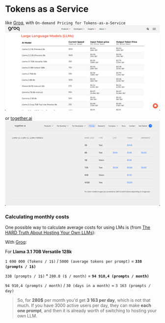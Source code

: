 # Tokens as a Service

like [Groq](https://groq.com/pricing/), with `On-demand Pricing for Tokens-as-a-Service`
![](../../assets/groq-pricing.webp)

or [together.ai](https://www.together.ai/pricing)
![](../../assets/together-ai-pricing.png)

### Calculating monthly costs

One possible way to calculate average costs for using LMs is (from [The HARD Truth About Hosting Your Own LLMs](https://www.youtube.com/watch?v=EMuBqcO048E)):

With [Groq](https://groq.com/pricing/):

For **Llama 3.1 70B Versatile 128k**

`1 690 000 (Tokens / 1$)` / `5000 (average tokens per prompt)` = **`338 (prompts / 1$)`**

`338 (prompts / 1$)` * `280.8 ($ / month)` = **`94 910,4 (prompts / month)`**

`94 910,4 (prompts / month)` / `30 (days in a month)` = `3 163 (prompts / day)`

> So, for **280$** per month you'd get **3 163 per day**, which is not that much. If you have 3000 active users per day, they can make **each one prompt**, and then it is already worth of switching to hosting your own LLM.
